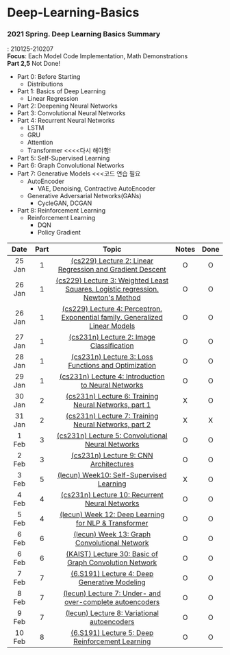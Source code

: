 # Deep-Learning-Basics

### 2021 Spring. Deep Learning Basics Summary

: 210125-210207  
**Focus**: Each Model Code Implementation, Math Demonstrations  
**Part 2,5** Not Done!

- Part 0: Before Starting
  - Distributions
- Part 1: Basics of Deep Learning
  - Linear Regression
- Part 2: Deepening Neural Networks
- Part 3: Convolutional Neural Networks
- Part 4: Recurrent Neural Networks
  - LSTM
  - GRU
  - Attention
  - Transformer <<<<다시 해야함!
- Part 5: Self-Supervised Learning
- Part 6: Graph Convolutional Networks
- Part 7: Generative Models <<<코드 연습 필요
  - AutoEncoder
    - VAE, Denoising, Contractive AutoEncoder
  - Generative Adversarial Networks(GANs)
    - CycleGAN, DCGAN
- Part 8: Reinforcement Learning
  - Reinforcement Learning
    - DQN
    - Policy Gradient

|  Date  | Part |                                             Topic                                             | Notes | Done |
| :----: | :--: | :-------------------------------------------------------------------------------------------: | :---: | :--: |
| 25 Jan |  1   |            [(cs229) Lecture 2: Linear Regression and Gradient Descent][cs229-lec2]            |   O   |  O   |
| 26 Jan |  1   | [(cs229) Lecture 3: Weighted Least Squares. Logistic regression. Newton's Method][cs229-lec3] |   O   |  O   |
| 26 Jan |  1   |  [(cs229) Lecture 4: Perceptron. Exponential family. Generalized Linear Models][cs229-lec4]   |   O   |  O   |
| 27 Jan |  1   |                    [(cs231n) Lecture 2: Image Classification][cs231n-lec2]                    |   O   |  O   |
| 28 Jan |  1   |              [(cs231n) Lecture 3: Loss Functions and Optimization][cs231n-lec3]               |   O   |  O   |
| 29 Jan |  1   |              [(cs231n) Lecture 4: Introduction to Neural Networks][cs231n-lec4]               |   O   |  O   |
| 30 Jan |  2   |              [(cs231n) Lecture 6: Training Neural Networks, part 1][cs231n-lec6]              |   X   |  O   |
| 31 Jan |  2   |              [(cs231n) Lecture 7: Training Neural Networks, part 2][cs231n-lec7]              |   X   |  X   |
| 1 Feb  |  3   |               [(cs231n) Lecture 5: Convolutional Neural Networks][cs231n-lec5]                |   O   |  O   |
| 2 Feb  |  3   |                     [(cs231n) Lecture 9: CNN Architectures][cs231n-lec9]                      |   O   |  O   |
| 3 Feb  |  5   |                     [(lecun) Week10: Self-Supervised Learning][lecun-ssl]                     |   X   |  O   |
| 4 Feb  |  4   |                [(cs231n) Lecture 10: Recurrent Neural Networks][cs231n-lec10]                 |   O   |  O   |
| 5 Feb  |  4   |               [(lecun) Week 12: Deep Learning for NLP & Transformer][lecun-nlp]               |   O   |  O   |
| 6 Feb  |  6   |                   [(lecun) Week 13: Graph Convolutional Network][lecun-gcn]                   |   O   |  O   |
| 6 Feb  |  6   |              [(KAIST) Lecture 30: Basic of Graph Convolution Network][kaist-gcn]              |   O   |  O   |
| 7 Feb  |  7   |                  [(6.S191) Lecture 4: Deep Generative Modeling][6s191-lec4]                   |   O   |  O   |
| 8 Feb  |  7   |            [(lecun) Lecture 7: Under- and over-complete autoencoders][lecun-lec7]             |   O   |  O   |
| 9 Feb  |  7   |                   [(lecun) Lecture 8: Variational autoencoders][lecun-lec8]                   |   O   |  O   |
| 10 Feb |  8   |                 [(6.S191) Lecture 5: Deep Reinforcement Learning][6s191-lec5]                 |   O   |  O   |

[cs229-lec2]: https://youtu.be/4b4MUYve_U8
[cs229-lec3]: https://youtu.be/het9HFqo1TQ
[cs229-lec4]: https://youtu.be/iZTeva0WSTQ
[cs231n-lec2]: https://youtu.be/OoUX-nOEjG0
[cs231n-lec3]: https://youtu.be/h7iBpEHGVNc
[cs231n-lec4]: https://youtu.be/d14TUNcbn1k
[cs231n-lec5]: https://youtu.be/bNb2fEVKeEo
[cs231n-lec6]: https://youtu.be/wEoyxE0GP2M
[cs231n-lec7]: https://youtu.be/_JB0AO7QxSA
[cs231n-lec9]: https://youtu.be/DAOcjicFr1Y
[cs231n-lec10]: https://youtu.be/6niqTuYFZLQ
[cs231n-lec13]: https://youtu.be/5WoItGTWV54
[lecun-ssl]: https://youtu.be/0KeR6i1_56g
[lecun-nlp]: https://youtu.be/6D4EWKJgNn0
[lecun-gcn]: https://youtu.be/Iiv9R6BjxHM
[lecun-lec7]: https://youtu.be/bggWQ14DD9M
[lecun-lec8]: https://youtu.be/7Rb4s9wNOmc
[cs231n-lec14]: https://youtu.be/lvoHnicueoE
[kaist-gcn]: https://youtu.be/YL1jGgcY78U
[6s191-lec4]: https://youtu.be/rZufA635dq4
[6s191-lec5]: https://youtu.be/nZfaHIxDD5w
